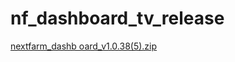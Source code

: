 # nf_dashboard_tv_release
[nextfarm_dashb oard_v1.0.38(5).zip](https://github.com/user-attachments/files/16674756/nextfarm_dashb.oard_v1.0.38.5.zip)
